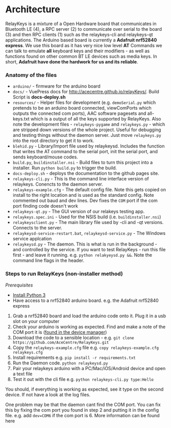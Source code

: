 # Architecture

RelayKeys is a mixture of a Open Hardware board that communicates in Bluetooth LE (4), a RPC server (2) to communicate over serial to the board (3) and then RPC clients (1) such as the relaykeys-cli and relaykeys-qt applications. The Arduino based board is currently a **Adafruit nrf52840 express**. We use this board as it has very nice low level **AT** Commands we can talk to emulate **all** keyboard keys and their modifiers - as well as functions found on other common BT LE devices such as media keys. In short, **Adafruit have done the hardwork for us and its reliable**.

### Anatomy of the files

* `arduino/` - firmware for the arduino board
* `docs/` - VuePress docs for http://acecentre.github.io/relayKeys/. Build Script is **docs-deploy.sh**
* `resources/` - Helper files for development (e.g. `demoSerial.py` which pretends to be an arduino board connected, viewComPorts which outputs the connected com ports), AAC software pagesets and all-keys.txt which is a output of all the keys supported by RelayKeys. Also note the development files - `relaykeys-pygame` and `relaykeys.py` - which are stripped down versions of the whole project. Useful for debugging and testing things without the daemon server. Just move `relaykeys.py` into the root directory to get it to work.
* `blehid.py` - Library/Import file used by relaykeysd. Includes the function that writes the AT command to the serial port, init the serial port, and sends keyboard/mouse codes.
* `build.py`, `buildinstaller.nsi` - Build files to turn this project into a installer. Run `python build.py` to trigger the build.
* `docs-deploy.sh` - deploys the documentation to the github pages site.
* `relaykeys-cli.py` - This is the command line interface version of relaykeys. Conencts to the daemon server.
* `relaykeys-example.cfg` - The default config file. Note this gets copied on install to the right location and is used as the standard config. Note commented out baud and dev lines. Dev fixes the `COM` port if the com port finding code doesn't work
* `relaykeys-qt.py` - The GUI version of our relakeys testing app.
* `relaykeys.spec.ini` - Used for the NSIS build (i.e. `buildinstaller.nsi`)
* `relaykeysclient.py` - The main library file used by -cli and -qt versions. Connects to the server.
* `relaykeysd-service-restart.bat`, `relaykeysd-service.py` - The Windows service applcation
* `relaykeysd.py` - The daemon. This is what is run in the background - and controlled by the service. If you want to test RelayKeys - run this file first - and leave it running. e.g. `python relakyeysd.py &&`. Note the command line flags in the header.

### Steps to run RelayKeys (non-installer method)

_Prerequisites_

* [Install Python 3](https://www.python.org/downloads/windows/)
* Have access to a nrf52840 arduino board. e.g. the Adafruit nrf52840 express

1. Grab a nrf52840 board and load the arduino code onto it. Plug it in a usb slot on your computer
2. Check your arduino is working as expected. Find and make a note of the COM port it is ([found in the device manager](https://www.sevenforums.com/attachments/hardware-devices/263068d1486601972t-com-port-missing-device-manager-com-port-pic.jpg))
3. Download the code to a sensible location - e.g. `git clone https://github.com/AceCentre/RelayKeys.git`
4. Copy the `relaykeys-example.cfg` file e.g. `copy relaykeys-example.cfg relaykeys.cfg`
5. Install requirements e.g. `pip install -r requirements.txt`
6. Run the Daemon code. `python relaykeysd.py`
7. Pair your relaykeys arduino with a PC/Mac/iOS/Android device and open a text file
8. Test it out with the cli file e.g. `python relaykeys-cli.py type:Hello`

You should, if everything is working as expected, see it type on the second device. If not have a look at the log files.

One problem may be that the daemon cant find the COM port. You can fix this by fixing the com port you found in step 2 and putting it in the config file. e.g. add `dev=COM6` if the com port is 6. More information can be found here
